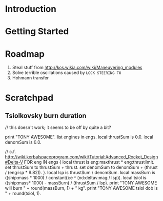 Introduction
============

Getting Started
===============

Roadmap
=======

1. Steal stuff from http://kos.wikia.com/wiki/Maneuvering_modules
2. Solve terrible oscillations caused by `LOCK STEERING TO`
3. Hohmann transfer

Scratchpad
==========

Tsiolkovsky burn duration
-------------------------

// this doesn't work; it seems to be off by quite a bit?

print "TONY AWESOME".
list engines in engs.
local thrustSum is 0.0.
local denomSum is 0.0.

// c.f. http://wiki.kerbalspaceprogram.com/wiki/Tutorial:Advanced_Rocket_Design#Delta-V
FOR eng IN engs
{
  local thrust is eng:maxthrust * eng:thrustlimit.
  set thrustSum to thrustSum + thrust.
  set denomSum to denomSum + (thrust / (eng:isp * 9.82)).
}.
local Isp is thrustSum / denomSum.
local massBurn is ((ship:mass * 1000) / constant():e ^ (nd:deltav:mag / Isp)).
local tsiol is ((ship:mass* 1000) - massBurn) / (thrustSum / Isp).
print "TONY AWESOME will burn " + round(massBurn, 1) + " kg".
print "TONY AWESOME tsiol dob is " + round(tsiol, 1).
